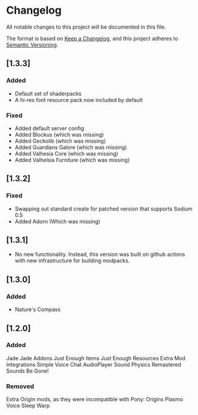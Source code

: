 # Changelog

All notable changes to this project will be documented in this file.

The format is based on [Keep a Changelog](https://keepachangelog.com/en/1.0.0/),
and this project adheres to [Semantic Versioning](https://semver.org/spec/v2.0.0.html).

## [1.3.3]

### Added

- Default set of shaderpacks
- A hi-res font resource pack now included by default

### Fixed

- Added default server config
- Added Blockus (which was missing)
- Added Geckolib (which was missing)
- Added Guardians Galore (which was missing)
- Added Valhesia Core (which was missing)
- Added Valhelsia Furniture (which was missing)

## [1.3.2]

### Fixed

- Swapping out standard create for patched version that supports Sodium 0.5
- Added Adorn (Which was missing)

## [1.3.1]

- No new functionality. Instead, this version was built on github actions with new infrastructure for building modpacks.

## [1.3.0]

### Added

- Nature's Compass

## [1.2.0]

### Added

Jade
Jade Addons
Just Enough Items
Just Enough Resources
Extra Mod Integrations
Simple Voice Chat
AudioPlayer
Sound Physics Remastered
Sounds Be Gone!

### Removed

Extra Origin mods, as they were incompatible with Pony: Origins
Plasmo Voice
Sleep Warp
